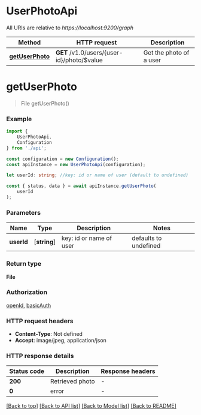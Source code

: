 # UserPhotoApi

All URIs are relative to *https://localhost:9200/graph*

|Method | HTTP request | Description|
|------------- | ------------- | -------------|
|[**getUserPhoto**](#getuserphoto) | **GET** /v1.0/users/{user-id}/photo/$value | Get the photo of a user|

# **getUserPhoto**
> File getUserPhoto()


### Example

```typescript
import {
    UserPhotoApi,
    Configuration
} from './api';

const configuration = new Configuration();
const apiInstance = new UserPhotoApi(configuration);

let userId: string; //key: id or name of user (default to undefined)

const { status, data } = await apiInstance.getUserPhoto(
    userId
);
```

### Parameters

|Name | Type | Description  | Notes|
|------------- | ------------- | ------------- | -------------|
| **userId** | [**string**] | key: id or name of user | defaults to undefined|


### Return type

**File**

### Authorization

[openId](../README.md#openId), [basicAuth](../README.md#basicAuth)

### HTTP request headers

 - **Content-Type**: Not defined
 - **Accept**: image/jpeg, application/json


### HTTP response details
| Status code | Description | Response headers |
|-------------|-------------|------------------|
|**200** | Retrieved photo |  -  |
|**0** | error |  -  |

[[Back to top]](#) [[Back to API list]](../README.md#documentation-for-api-endpoints) [[Back to Model list]](../README.md#documentation-for-models) [[Back to README]](../README.md)


